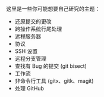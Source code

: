 这里是一些你可能想要自己研究的主题：

* 还原提交的更改
* 跨操作系统行尾处理
* 远程服务器
* 协议
* SSH 设置
* 远程分支管理
* 查找有 Bug 的提交 (git bisect)
* 工作流
* 非命令行工具 (gitx、gitk、magit)
* 处理 GitHub